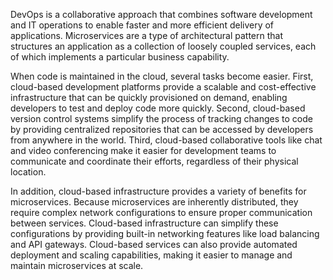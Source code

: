 DevOps is a collaborative approach that combines software development and IT operations to enable faster and more efficient delivery of applications. Microservices are a type of architectural pattern that structures an application as a collection of loosely coupled services, each of which implements a particular business capability.

When code is maintained in the cloud, several tasks become easier. First, cloud-based development platforms provide a scalable and cost-effective infrastructure that can be quickly provisioned on demand, enabling developers to test and deploy code more quickly. Second, cloud-based version control systems simplify the process of tracking changes to code by providing centralized repositories that can be accessed by developers from anywhere in the world. Third, cloud-based collaborative tools like chat and video conferencing make it easier for development teams to communicate and coordinate their efforts, regardless of their physical location.

In addition, cloud-based infrastructure provides a variety of benefits for microservices. Because microservices are inherently distributed, they require complex network configurations to ensure proper communication between services. Cloud-based infrastructure can simplify these configurations by providing built-in networking features like load balancing and API gateways. Cloud-based services can also provide automated deployment and scaling capabilities, making it easier to manage and maintain microservices at scale.
